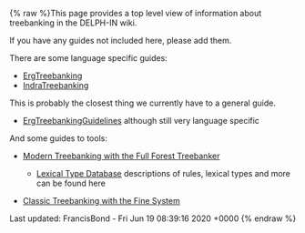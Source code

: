 {% raw %}This page provides a top level view of information about treebanking in
the DELPH-IN wiki.

If you have any guides not included here, please add them.

There are some language specific guides:

- [ErgTreebanking](https://blog.inductorsoftware.com/docsproto/erg/ErgTreebanking)
- [IndraTreebanking](../IndraTreebanking)

This is probably the closest thing we currently have to a general guide.

- [ErgTreebankingGuidelines](https://blog.inductorsoftware.com/docsproto/erg/ErgTreebankingGuidelines) although still
very language specific

And some guides to tools:

- [Modern Treebanking with the Full Forest Treebanker](../FftbTop)
  
  - [Lexical Type Database](https://github.com/fcbond/ltdb)
descriptions of rules, lexical types and more can be found here
- [Classic Treebanking with the Fine System](../ItsdbTreebanking)

Last updated: FrancisBond - Fri Jun 19 08:39:16 2020 +0000
{% endraw %}
